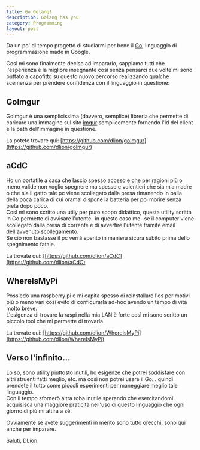 ```yaml
---
title: Go Golang!
description: Golang has you
category: Programming
layout: post
---
```


Da un po' di tempo progetto di studiarmi per bene il [Go](https://golang.org/), linguaggio di programmazione made in Google.

Così mi sono finalmente deciso ad impararlo, sappiamo tutti che l'esperienza è la migliore insegnante così senza pensarci due volte mi sono buttato a capofitto su questo nuovo percorso realizzando qualche scemenza per prendere confidenza con il linguaggio in questione:

## GoImgur

GoImgur è una semplicissima (davvero, semplice) libreria che permette di caricare una immagine sul sito [imgur](https://imgur.com/) semplicemente fornendo l'id del client e la path dell'immagine in questione.

La potete trovare qui: [https://github.com/dlion/goImgur](https://github.com/dlion/goImgur)

## aCdC

Ho un portatile a casa che lascio spesso acceso e che per ragioni più o meno valide non voglio spegnere ma spesso e volentieri che sia mia madre o che sia il gatto tale pc viene scollegato dalla presa rimanendo in balia della poca carica di cui oramai dispone la batteria per poi morire senza pietà dopo poco.   
Così mi sono scritto una utily per puro scopo didattico, questa utility scritta in Go permette di avvisare l'utente -in questo caso me- se il computer viene scollegato dalla presa di corrente e di avvertire l'utente tramite email dell'avvenuto scollegamento.   
Se ciò non bastasse il pc verrà spento in maniera sicura subito prima dello spegnimento fatale.

La trovate qui: [https://github.com/dlion/aCdC](https://github.com/dlion/aCdC)

## WhereIsMyPi

Possiedo una raspberry pi e mi capita spesso di reinstallare l'os per motivi più o meno vari così evito di configurarla ad-hoc avendo un tempo di vita molto breve.   
L'esigenza di trovare la raspi nella mia LAN è forte così mi sono scritto un piccolo tool che mi permette di trovarla.

La trovate qui: [https://github.com/dlion/WhereIsMyPi](https://github.com/dlion/WhereIsMyPi)

## Verso l'infinito...

Lo so, sono utility piuttosto inutili, ho esigenze che potrei soddisfare con altri struenti fatti meglio, etc. ma così non potrei usare il Go... quindi prendete il tutto come piccoli esperimenti per maneggiare meglio tale linguaggio.   
Con il tempo sfornerò altra roba inutile sperando che esercitandomi acquisisca una maggiore praticità nell'uso di questo linguaggio che ogni giorno di più mi attira a sè.

Ovviamente se avete suggerimenti in merito sono tutto orecchi, sono qui anche per imparare.

Saluti, DLion.
